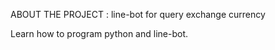 ABOUT THE PROJECT : line-bot for query exchange currency

Learn how to program python and line-bot.
